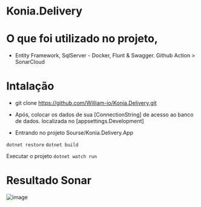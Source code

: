 # Konia.Delivery


# O que foi utilizado no projeto,

- Entity Framework, SqlServer - Docker, Flunt & Swagger. Github Action > SonarCloud


# Intalação

- git clone https://github.com/William-io/Konia.Delivery.git


- Após, colocar os dados de sua [ConnectionString] de acesso ao banco de dados.
localizada no [appsettings.Development]

- Entrando no projeto Sourse/Konia.Delivery.App

`dotnet restore`
`dotnet build`

Executar o projeto 
`dotnet watch run`

# Resultado Sonar


![image](https://user-images.githubusercontent.com/70063088/188713136-1d395374-3355-4092-8c90-81b22811bc34.png)


    
